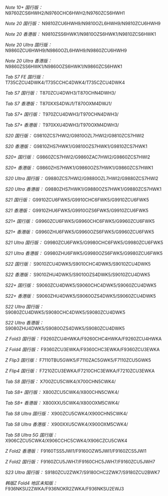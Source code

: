 *Note 10+ 国行版：*
N9760ZCS6HWH2/N9760CHC6HWH2/N9760ZCS6HWH1

*Note 20 国行版：*
N9810ZCU6HWH9/N9810OZL6HWH9/N9810ZCU6HWH9

*Note 20 香港版：*
N9810ZSS6HWK1/N9810OZS6HWK1/N9810ZCS6HWK1

*Note 20 Ultra 国行版：*
N9860ZCU6HWH9/N9860OZL6HWH9/N9860ZCU6HWH9

*Note 20 Ultra 香港版：*
N9860ZSS6HWK1/N9860OZS6HWK1/N9860ZCS6HWK1

*Tab S7 FE 国行版：*
T735CZCU4DWK4/T735CCHC4DWK4/T735CZCU4DWK4

*Tab S7 国行版：*
T870ZCU4DWH3/T870CHN4DWH3/

*Tab S7 香港版：*
T870XXS4DWJ1/T870OXM4DWJ1/

*Tab S7+ 国行版：*
T970ZCU4DWH3/T970CHN4DWH3/

*Tab S7+ 香港版：*
T970XXU4DWH3/T970OXM4DWH3/

*S20 国行版：*
G9810ZCS7HWI2/G9810OZL7HWI2/G9810ZCS7HWI2

*S20 香港版：*
G9810ZHS7HWK1/G9810OZS7HWK1/G9810ZCS7HWK1

*S20+ 国行版：*
G9860ZCS7HWI2/G9860ZAC7HWI2/G9860ZCS7HWI2

*S20+ 香港版：*
G9860ZHS7HWK1/G9860OZS7HWK1/G9860ZCS7HWK1

*S20 Ultra 国行版：*
G9880ZCS7HWI2/G9880OZL7HWI2/G9880ZCS7HWI2

*S20 Ultra 香港版：*
G9880ZHS7HWK1/G9880OZS7HWK1/G9880ZCS7HWK1

*S21 国行版：*
G9910ZCU6FWK5/G9910CHC6FWK5/G9910ZCU6FWK5

*S21 香港版：*
G9910ZHU6FWK5/G9910OZS6FWK5/G9910ZCU6FWK5

*S21+ 国行版：*
G9960ZCU6FWK5/G9960CHC6FWK5/G9960ZCU6FWK5

*S21+ 香港版：*
G9960ZHU6FWK5/G9960OZS6FWK5/G9960ZCU6FWK5

*S21 Ultra 国行版：*
G9980ZCU6FWK5/G9980CHC6FWK5/G9980ZCU6FWK5

*S21 Ultra 香港版：*
G9980ZHU6FWK5/G9980OZS6FWK5/G9980ZCU6FWK5

*S22 国行版：*
S9010ZCU4DWK5/S9010CHC4DWK5/S9010ZCU4DWK5

*S22 香港版：*
S9010ZHU4DWK5/S9010OZS4DWK5/S9010ZCU4DWK5

*S22+ 国行版：*
S9060ZCU4DWK5/S9060CHC4DWK5/S9060ZCU4DWK5

*S22+ 香港版：*
S9060ZHU4DWK5/S9060OZS4DWK5/S9060ZCU4DWK5

*S22 Ultra 国行版：*
S9080ZCU4DWK5/S9080CHC4DWK5/S9080ZCU4DWK5

*S22 Ultra 香港版：*
S9080ZHU4DWK5/S9080OZS4DWK5/S9080ZCU4DWK5

*Z Fold3 国行版：*
F9260ZCU4HWKA/F9260CHC4HWKA/F9260ZCU4HWKA

*Z Fold4 国行版：*
F9360ZCU3EWKA/F9360CHC3EWKA/F9360ZCU3EWKA

*Z Flip3 国行版：*
F7110TBU5GWK5/F7110ZAC5GWK5/F7110ZCU5GWK5

*Z Flip4 国行版：*
F7210ZCU3EWKA/F7210CHC3EWKA/F7210ZCU3EWKA

*Tab S8 国行版：*
X700ZCU5CWK4/X700CHN5CWK4/

*Tab S8+ 国行版：*
X800ZCU5CWK4/X800CHN5CWK4/

*Tab S8+ 香港版：*
X800XXU5CWK4/X800OXM5CWK4/

*Tab S8 Ultra 国行版：*
X900ZCU5CWK4/X900CHN5CWK4/

*Tab S8 Ultra 香港版：*
X900XXU5CWK4/X900OXM5CWK4/

*Tab S8 Ultra 5G 国行版：*
X906CZCU5CWK4/X906CCHC5CWK4/X906CZCU5CWK4

*Z Fold2 香港版：*
F9160TSS5JWI1/F9160OZW5JWI1/F9160ZCS5JWI1

*Z Fold2 国行版：*
F9160ZCU5JWH7/F9160CHC5JWH7/F9160ZCU5JWH7

*S23 Ultra 国行版：*
S9180ZCU2ZWK7/S9180CHC2ZWK7/S9180ZCU2BWK7

*韩版Z Fold4 地区未知版：*
F936NKSU2ZWKA/F936NOKR2ZWKA/F936NKSU2EWJ3

